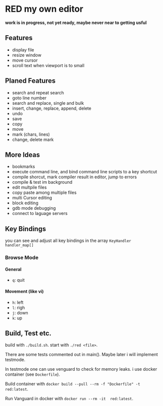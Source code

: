 # RED my own editor

__work is in progress, not yet ready, maybe never near to getting usful__

## Features
- display file
- resize window
- move cursor
- scroll text when viewport is to small

## Planed Features
- search and repeat search
- goto line number
- search and replace, single and bulk
- insert, change, replace, append, delete
- undo
- save
- copy
- move 
- mark (chars, lines)
- change, delete mark

## More Ideas
- bookmarks
- execute command line, and bind command line scripts to a key shortcut
- compile shorcut, mark compiler result in editor, jump to errors
- compile & test im background 
- edit multpile files 
- copy paste among multiple files
- multi Cursor editing
- block editing
- gdb mode debugging
- connect to laguage servers

## Key Bindings

you can see and adjust all key bindings in the array ```KeyHandler handler_map[]```

### Browse Mode
#### General
- ```q```: quit
#### Movement (like vi)
- ```h```: left
- ```l```: righ
- ```j```: down
- ```k```: up


## Build, Test etc.

build with ```./build.sh```.
start with ```./red <file>```.

There are some tests commented out in main(). Maybe later i will implement testmode.

In testmode one can use venguard to check for memory leaks. i use docker container (see ```Dockerfile```).

Build container with
```docker build --pull --rm -f "Dockerfile" -t red:latest```.

Run Vanguard in docker with
```docker run --rm -it  red:latest```.
